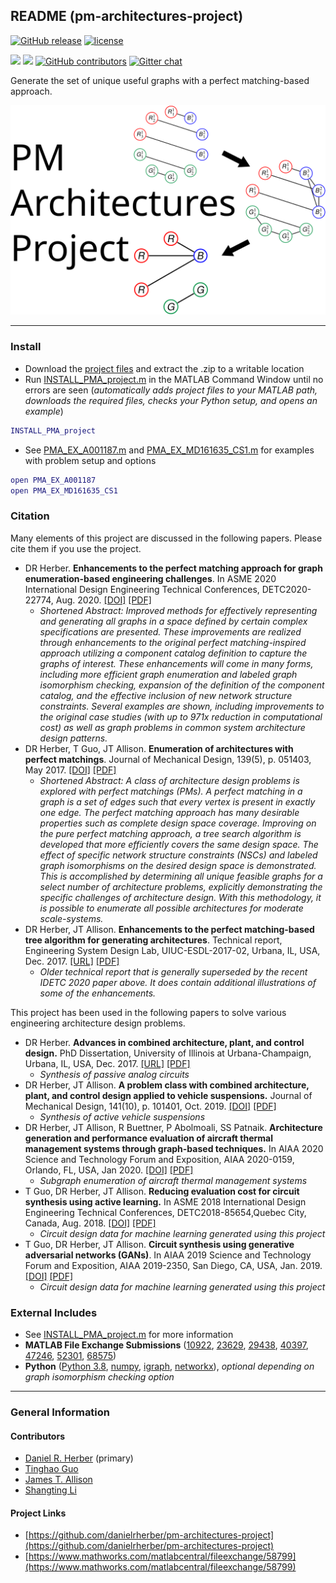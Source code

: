 ## README (pm-architectures-project)

[![GitHub release](https://img.shields.io/github/release/danielrherber/pm-architectures-project.svg)](https://github.com/danielrherber/pm-architectures-project/releases/latest)
[![license](https://img.shields.io/github/license/danielrherber/pm-architectures-project.svg)](https://github.com/danielrherber/pm-architectures-project/blob/master/License)

[![](https://img.shields.io/badge/language-matlab-EF963C.svg)](https://www.mathworks.com/products/matlab.html)
[![](https://img.shields.io/github/issues-raw/danielrherber/pm-architectures-project.svg)](https://github.com/danielrherber/pm-architectures-project/issues)
[![GitHub contributors](https://img.shields.io/github/contributors/danielrherber/pm-architectures-project.svg)](https://github.com/danielrherber/pm-architectures-project/graphs/contributors)
[![Gitter chat](https://badges.gitter.im/gitterHQ/gitter.svg)](https://gitter.im/pm-architectures-project/community)

Generate the set of unique useful graphs with a perfect matching-based approach.

![readme image](optional/readme_image.svg "Readme Image")

---
### Install
* Download the [project files](https://github.com/danielrherber/pm-architectures-project/archive/master.zip) and extract the .zip to a writable location
* Run [INSTALL_PMA_project.m](INSTALL_PMA_project.m) in the MATLAB Command Window until no errors are seen
(*automatically adds project files to your MATLAB path, downloads the required files, checks your Python setup, and opens an example*)

```matlab
INSTALL_PMA_project
```
* See [PMA_EX_A001187.m](examples/oeis/PMA_EX_A001187.m) and  [PMA_EX_MD161635_CS1.m](examples/md161635/PMA_EX_MD161635_CS1.m) for examples with problem setup and options
```matlab
open PMA_EX_A001187
open PMA_EX_MD161635_CS1
```

### Citation
Many elements of this project are discussed in the following papers. Please cite them if you use the project.

* DR Herber. **Enhancements to the perfect matching approach for graph enumeration-based engineering challenges**. In ASME 2020 International Design Engineering Technical Conferences, DETC2020-22774, Aug. 2020. [[DOI]](https://doi.org/10.1115/DETC2020-22774) [[PDF]](https://www.engr.colostate.edu/%7Edrherber/files/Herber2020b.pdf)
	- *Shortened Abstract: Improved methods for effectively representing and generating all graphs in a space defined by certain complex specifications are presented. These improvements are realized through enhancements to the original perfect matching-inspired approach utilizing a component catalog definition to capture the graphs of interest. These enhancements will come in many forms, including more efficient graph enumeration and labeled graph isomorphism checking, expansion of the definition of the component catalog, and the effective inclusion of new network structure constraints. Several examples are shown, including improvements to the original case studies (with up to 971x reduction in computational cost) as well as graph problems in common system architecture design patterns.*
* DR Herber, T Guo, JT Allison. **Enumeration of architectures with perfect matchings**. Journal of Mechanical Design, 139(5), p. 051403, May 2017. [[DOI]](https://doi.org/10.1115/1.4036132) [[PDF]](https://www.engr.colostate.edu/%7Edrherber/files/Herber2017a.pdf)
	- *Shortened Abstract: A class of architecture design problems is explored with perfect matchings (PMs). A perfect matching in a graph is a set of edges such that every vertex is present in exactly one edge. The perfect matching approach has many desirable properties such as complete design space coverage. Improving on the pure perfect matching approach, a tree search algorithm is developed that more efficiently covers the same design space. The effect of specific network structure constraints (NSCs) and labeled graph isomorphisms on the desired design space is demonstrated. This is accomplished by determining all unique feasible graphs for a select number of architecture problems, explicitly demonstrating the specific challenges of architecture design. With this methodology, it is possible to enumerate all possible architectures for moderate scale-systems.*
* DR Herber, JT Allison. **Enhancements to the perfect matching-based tree algorithm for generating architectures**. Technical report, Engineering System Design Lab, UIUC-ESDL-2017-02, Urbana, IL, USA, Dec. 2017. [[URL]](http://hdl.handle.net/2142/98990) [[PDF]](https://www.engr.colostate.edu/%7Edrherber/files/Herber2017d.pdf)
	- *Older technical report that is generally superseded by the recent IDETC 2020 paper above. It does contain additional illustrations of some of the enhancements.*

This project has been used in the following papers to solve various engineering architecture design problems.

* DR Herber. **Advances in combined architecture, plant, and control design.** PhD Dissertation, University of Illinois at Urbana-Champaign, Urbana, IL, USA, Dec. 2017. [[URL]](http://hdl.handle.net/2142/99394) [[PDF]](https://www.engr.colostate.edu/%7Edrherber/files/Herber2017e.pdf#page=162)
	- *Synthesis of passive analog circuits*
* DR Herber, JT Allison. **A problem class with combined architecture, plant, and control design applied to vehicle suspensions.** Journal of Mechanical Design, 141(10), p. 101401, Oct. 2019. [[DOI]](https://doi.org/10.1115/1.4043312) [[PDF]](https://www.engr.colostate.edu/%7Edrherber/files/Herber2019b.pdf)
	- *Synthesis of active vehicle suspensions*
* DR Herber, JT Allison, R Buettner, P Abolmoali, SS Patnaik. **Architecture generation and performance evaluation of aircraft thermal management systems through graph-based techniques.** In AIAA 2020 Science and Technology Forum and Exposition, AIAA 2020-0159, Orlando, FL, USA, Jan 2020. [[DOI]](https://doi.org/10.2514/6.2020-0159) [[PDF]](https://www.engr.colostate.edu/%7Edrherber/files/Herber2020a.pdf)
	- *Subgraph enumeration of aircraft thermal management systems*
* T Guo, DR Herber, JT Allison. **Reducing evaluation cost for circuit synthesis using active learning.** In ASME 2018 International Design Engineering Technical Conferences, DETC2018-85654,Quebec City, Canada, Aug. 2018. [[DOI]](https://doi.org/10.1115/DETC2018-85654) [[PDF]](https://www.engr.colostate.edu/%7Edrherber/files/Guo2018a.pdf)
	- *Circuit design data for machine learning generated using this project*
* T Guo, DR Herber, JT Allison. **Circuit synthesis using generative adversarial networks (GANs)**. In AIAA 2019 Science and Technology Forum and Exposition, AIAA 2019-2350, San Diego, CA, USA, Jan. 2019. [[DOI]](https://doi.org/10.2514/6.2019-2350) [[PDF]](https://www.engr.colostate.edu/%7Edrherber/files/Guo2019a.pdf)
	- *Circuit design data for machine learning generated using this project*

### External Includes
* See [INSTALL_PMA_project.m](INSTALL_PMA_project.m) for more information
* **MATLAB File Exchange Submissions** ([10922](https://www.mathworks.com/matlabcentral/fileexchange/10922), [23629](https://www.mathworks.com/matlabcentral/fileexchange/23629), [29438](https://www.mathworks.com/matlabcentral/fileexchange/29438), [40397](https://www.mathworks.com/matlabcentral/fileexchange/40397), [47246](https://www.mathworks.com/matlabcentral/fileexchange/47246),  [52301](https://www.mathworks.com/matlabcentral/fileexchange/52301), [68575](https://www.mathworks.com/matlabcentral/fileexchange/68575))
* **Python** ([Python 3.8](https://www.python.org/), [numpy](https://numpy.org/), [igraph](https://igraph.org/python/), [networkx](https://networkx.github.io/)), *optional depending on graph isomorphism checking option*

---
### General Information

#### Contributors
* [Daniel R. Herber](https://github.com/danielrherber) (primary)
* [Tinghao Guo](https://github.com/TinghaoGuo)
* [James T. Allison](https://github.com/jamestallison)
* [Shangting Li](https://github.com/shangtingli)

#### Project Links
* [https://github.com/danielrherber/pm-architectures-project](https://github.com/danielrherber/pm-architectures-project)
* [https://www.mathworks.com/matlabcentral/fileexchange/58799](https://www.mathworks.com/matlabcentral/fileexchange/58799)